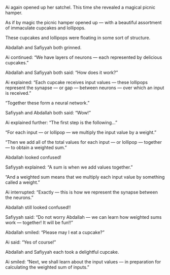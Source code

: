 Ai again opened up her satchel. This time she revealed a magical picnic hamper.

As if by magic the picnic hamper opened up — with a beautiful assortment of immaculate cupcakes and lollipops.

These cupcakes and lollipops were floating in some sort of structure.

Abdallah and Safiyyah both grinned.

Ai continued: “We have layers of neurons — each represented by delicious cupcakes.”

Abdallah and Safiyyah both said: “How does it work?”

Ai explained: “Each cupcake receives input values — these lollipops represent the synapse — or gap — between neurons — over which an input is received.”

“Together these form a neural network.”

Safiyyah and Abdallah both said: “Wow!”

Ai explained further: “The first step is the following…”

“For each input — or lollipop — we multiply the input value by a weight.”

“Then we add all of the total values for each input — or lollipop — together — to obtain a weighted sum.”

Abdallah looked confused!

Safiyyah explained: “A sum is when we add values together.”

“And a weighted sum means that we multiply each input value by something called a weight.”

Ai interrupted: “Exactly — this is how we represent the synapse between the neurons.”

Abdallah still looked confused!!

Safiyyah said: “Do not worry Abdallah — we can learn how weighted sums work — together! It will be fun!!”

Abdallah smiled: “Please may I eat a cupcake?”

Ai said: “Yes of course!”

Abdallah and Safiyyah each took a delightful cupcake.

Ai smiled: “Next, we shall learn about the input values — in preparation for calculating the weighted sum of inputs.”

